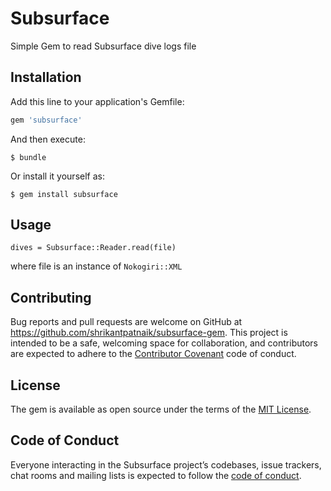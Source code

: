 # Subsurface
Simple Gem to read Subsurface dive logs file

## Installation

Add this line to your application's Gemfile:

```ruby
gem 'subsurface'
```

And then execute:

    $ bundle

Or install it yourself as:

    $ gem install subsurface

## Usage

`dives = Subsurface::Reader.read(file)`

where file is an instance of `Nokogiri::XML`

## Contributing

Bug reports and pull requests are welcome on GitHub at https://github.com/shrikantpatnaik/subsurface-gem. This project is intended to be a safe, welcoming space for collaboration, and contributors are expected to adhere to the [Contributor Covenant](http://contributor-covenant.org) code of conduct.

## License

The gem is available as open source under the terms of the [MIT License](https://opensource.org/licenses/MIT).

## Code of Conduct

Everyone interacting in the Subsurface project’s codebases, issue trackers, chat rooms and mailing lists is expected to follow the [code of conduct](https://github.com/[USERNAME]/subsurface/blob/master/CODE_OF_CONDUCT.md).
